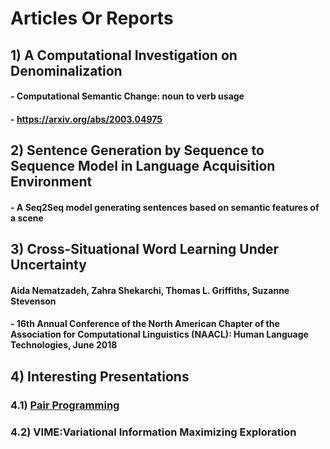 # Articles Or Reports

## 1) A Computational Investigation on Denominalization
#### - Computational Semantic Change: noun to verb usage
#### - https://arxiv.org/abs/2003.04975

## 2) Sentence Generation by Sequence to Sequence Model in Language Acquisition Environment
#### - A Seq2Seq model generating sentences based on semantic features of a scene

## 3) Cross-Situational Word Learning Under Uncertainty
#### Aida Nematzadeh, Zahra Shekarchi, Thomas L. Griffiths, Suzanne Stevenson
#### - 16th Annual Conference of the North American Chapter of the Association for Computational Linguistics (NAACL): Human Language Technologies, June 2018

## 4) Interesting Presentations
### 4.1) [Pair Programming](https://github.com/shekarchi/ArticlesOrReports/blob/master/Pair%20Programming.pdf)
### 4.2) VIME:Variational Information Maximizing Exploration

